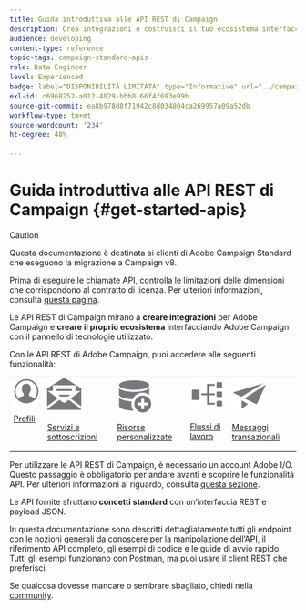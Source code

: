 ```yaml
---
title: Guida introduttiva alle API REST di Campaign
description: Crea integrazioni e costruisci il tuo ecosistema interfacciando Campaign con un pannello di tecnologie.
audience: developing
content-type: reference
topic-tags: campaign-standard-apis
role: Data Engineer
level: Experienced
badge: label="DISPONIBILITÀ LIMITATA" type="Informative" url="../campaign-standard-migration-home.md" tooltip="Limitato agli utenti Campaign Standard migrati"
exl-id: c6968252-a012-4029-bbb8-66f4f693e99b
source-git-commit: ea8b978d8f71942c8d034804ca269957a09a52db
workflow-type: tm+mt
source-wordcount: '234'
ht-degree: 48%

---
```


# Guida introduttiva alle API REST di Campaign {#get-started-apis}

>[!CAUTION]
>
>Questa documentazione è destinata ai clienti di Adobe Campaign Standard che eseguono la migrazione a Campaign v8.
>
>Prima di eseguire le chiamate API, controlla le limitazioni delle dimensioni che corrispondono al contratto di licenza. Per ulteriori informazioni, consulta [questa pagina](https://helpx.adobe.com/it/legal/product-descriptions/campaign-standard.html#ITInfrastructureResourcesbyActiveProfilesTiers).

Le API REST di Campaign mirano a **creare integrazioni** per Adobe Campaign e **creare il proprio ecosistema** interfacciando Adobe Campaign con il pannello di tecnologie utilizzato.

Con le API REST di Adobe Campaign, puoi accedere alle seguenti funzionalità:

<table><tr>
 <td valign="top"><a href="retrieving-profiles.md"><img width="60px" alt="condizioni" src="assets/icon_profile.svg"/></a><p><a href="retrieving-profiles.md">Profili</a></p></td>
<td valign="top"><a href="creating-a-service.md"><img width="60px" alt="condizioni" src="assets/icon_services.svg"/></a><p><a href="creating-a-service.md">Servizi e sottoscrizioni</a></p></td>
<td valign="top"><a href="interacting-with-custom-resources.md"><img width="60px" alt="condizioni" src="assets/icon_customresources.svg"/></a><p><a href="interacting-with-custom-resources.md">Risorse personalizzate</a></p></td>
<td valign="top"><a href="controlling-a-workflow.md"><img width="60px" alt="condizioni" src="assets/icon_workflows.svg"/></a><p><a href="controlling-a-workflow.md">Flussi di lavoro</a></p></td>
<td valign="top"><a href="managing-transactional-messages.md"><img width="60px" alt="condizioni" src="assets/icon_transactionalmessage.svg"/></a><p><a href="managing-transactional-messages.md">Messaggi transazionali</a></p></td>
</tr></table>

Per utilizzare le API REST di Campaign, è necessario un account Adobe I/O. Questo passaggio è obbligatorio per andare avanti e scoprire le funzionalità API.
Per ulteriori informazioni al riguardo, consulta [questa sezione](setting-up-api-access.md).

Le API fornite sfruttano **concetti standard** con un’interfaccia REST e payload JSON.

In questa documentazione sono descritti dettagliatamente tutti gli endpoint con le nozioni generali da conoscere per la manipolazione dell’API, il riferimento API completo, gli esempi di codice e le guide di avvio rapido. Tutti gli esempi funzionano con Postman, ma puoi usare il client REST che preferisci.

Se qualcosa dovesse mancare o sembrare sbagliato, chiedi nella [community](https://experienceleaguecommunities.adobe.com/t5/adobe-campaign-standard/ct-p/adobe-campaign-standard-community).

